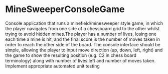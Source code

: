 # MineSweeperConsoleGame
Console application that runs a minefield/minesweeper style game, in which the player navigates from one side of a chessboard grid to the other whilst trying to avoid hidden mines.The player has a number of lives, losing one each time a mine is hit, and the final score is the number of moves taken in order to reach the other side of the board.  The console interface should be simple, allowing the player to input move direction (up, down, left, right) and the game to show the resulting position (e.g. C2 in chess board terminology) along with number of lives left and number of moves taken.
Implement appropriate automated unit testing
